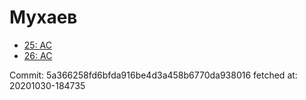 # Мухаев
- [25: AC](25.md)
- [26: AC](26.md)

Commit: 5a366258fd6bfda916be4d3a458b6770da938016
 fetched at: 20201030-184735
